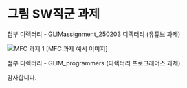 # 그림 SW직군 과제




첨부 디렉터리 - GLIMassignment_250203 디렉터리 (유튜브 과제)




![MFC 과제 1](https://github.com/user-attachments/assets/78ec4bd7-0851-4b14-9448-dd13fb69d90e)
[MFC 과제 예시 이미지]




첨부 디렉터리 - GLIM_programmers (디렉터리 프로그래머스 과제)




감사합니다.

